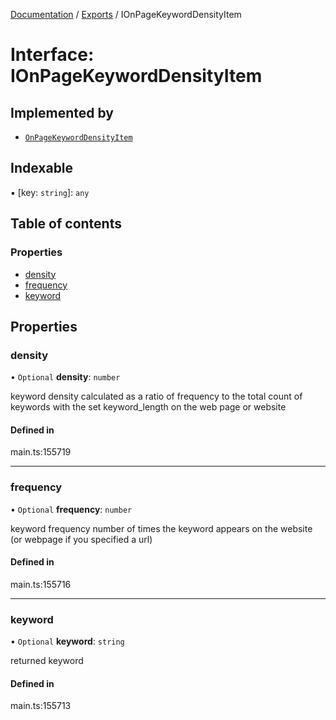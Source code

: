 [Documentation](../README.md) / [Exports](../modules.md) / IOnPageKeywordDensityItem

# Interface: IOnPageKeywordDensityItem

## Implemented by

- [`OnPageKeywordDensityItem`](../classes/OnPageKeywordDensityItem.md)

## Indexable

▪ [key: `string`]: `any`

## Table of contents

### Properties

- [density](IOnPageKeywordDensityItem.md#density)
- [frequency](IOnPageKeywordDensityItem.md#frequency)
- [keyword](IOnPageKeywordDensityItem.md#keyword)

## Properties

### density

• `Optional` **density**: `number`

keyword density
calculated as a ratio of frequency to the total count of keywords with the set keyword_length on the web page or website

#### Defined in

main.ts:155719

___

### frequency

• `Optional` **frequency**: `number`

keyword frequency
number of times the keyword appears on the website (or webpage if you specified a url)

#### Defined in

main.ts:155716

___

### keyword

• `Optional` **keyword**: `string`

returned keyword

#### Defined in

main.ts:155713
